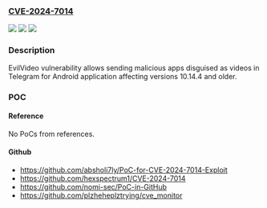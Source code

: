 ### [CVE-2024-7014](https://cve.mitre.org/cgi-bin/cvename.cgi?name=CVE-2024-7014)
![](https://img.shields.io/static/v1?label=Product&message=Telegram%20for%20Android&color=blue)
![](https://img.shields.io/static/v1?label=Version&message=0%3C%3D%2010.14.4%20&color=brighgreen)
![](https://img.shields.io/static/v1?label=Vulnerability&message=CWE-20%20Improper%20Input%20Validation&color=brighgreen)

### Description

EvilVideo vulnerability allows sending malicious apps disguised as videos in Telegram for Android application affecting  versions 10.14.4 and older.

### POC

#### Reference
No PoCs from references.

#### Github
- https://github.com/absholi7ly/PoC-for-CVE-2024-7014-Exploit
- https://github.com/hexspectrum1/CVE-2024-7014
- https://github.com/nomi-sec/PoC-in-GitHub
- https://github.com/plzheheplztrying/cve_monitor

